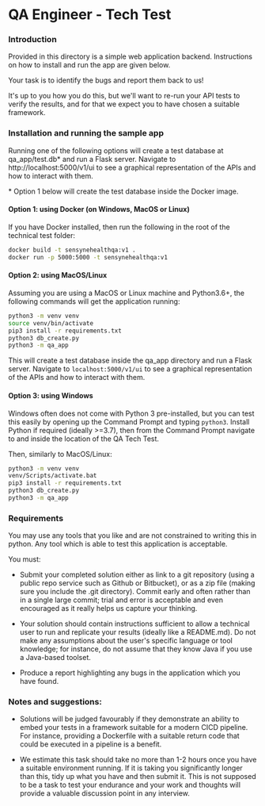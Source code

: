 # QA Engineer - Tech Test

### Introduction

Provided in this directory is a simple web application backend. Instructions on how to install and run the app are given below.

Your task is to identify the bugs and report them back to us!

It's up to you how you do this, but we'll want to re-run your API tests to verify the results, and for that we expect you to have chosen a suitable framework.

### Installation and running the sample app

Running one of the following options will create a test database at qa_app/test.db* and run a Flask server. Navigate to http://localhost:5000/v1/ui to see a graphical representation of the APIs and how to interact with them.

\* Option 1 below will create the test database inside the Docker image.


#### Option 1: using Docker (on Windows, MacOS or Linux)

If you have Docker installed, then run the following in the root of the technical test folder:

```bash
docker build -t sensynehealthqa:v1 .
docker run -p 5000:5000 -t sensynehealthqa:v1
```


#### Option 2: using MacOS/Linux

Assuming you are using a MacOS or Linux machine and Python3.6+, the following commands will get the application running:

```bash
python3 -m venv venv
source venv/bin/activate
pip3 install -r requirements.txt
python3 db_create.py
python3 -m qa_app
```
This will create a test database inside the qa_app directory and run a Flask server. Navigate to `localhost:5000/v1/ui` to see a graphical representation of the APIs and how to interact with them.


#### Option 3: using Windows

Windows often does not come with Python 3 pre-installed, but you can test this easily by opening up the Command Prompt and typing `python3`. Install Python if required (ideally >=3.7), then from the Command Prompt navigate to and inside the location of the QA Tech Test.


Then, similarly to MacOS/Linux:

```bash
python3 -m venv venv
venv/Scripts/activate.bat
pip3 install -r requirements.txt
python3 db_create.py
python3 -m qa_app
```


### Requirements

You may use any tools that you like and are not constrained to writing this in python. Any tool which is able to test this application is acceptable.

You must:

* Submit your completed solution either as link to a git repository (using a public repo service such as Github or Bitbucket), or as a zip file (making sure you include the .git directory). Commit early and often rather than in a single large commit; trial and error is acceptable and even encouraged as it really helps us capture your thinking.

* Your solution should contain instructions sufficient to allow a technical user to run and replicate your results (ideally like a README.md). Do not make any assumptions about the user's specific language or tool knowledge; for instance, do not assume that they know Java if you use a Java-based toolset.

* Produce a report highlighting any bugs in the application which you have found.

### Notes and suggestions:

* Solutions will be judged favourably if they demonstrate an ability to embed your tests in a framework suitable for a modern CICD pipeline. For instance, providing a Dockerfile with a suitable return code that could be executed in a pipeline is a benefit.

* We estimate this task should take no more than 1-2 hours once you have a suitable environment running. If it is taking you significantly longer than this, tidy up what you have and then submit it. This is not supposed to be a task to test your endurance and your work and thoughts will provide a valuable discussion point in any interview.
